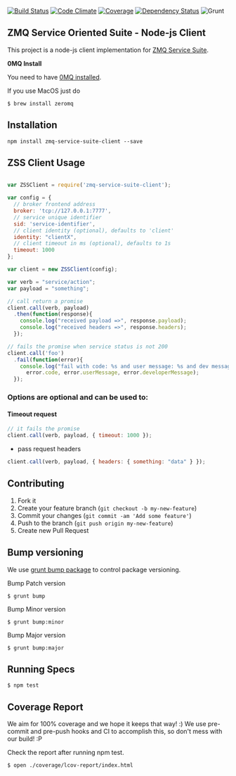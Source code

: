 [![Build Status](https://travis-ci.org/pjanuario/zmq-service-suite-client-js.svg?branch=master)](https://travis-ci.org/pjanuario/zmq-service-suite-client-js)
[![Code Climate](https://codeclimate.com/github/pjanuario/zmq-service-suite-client-js.png)](https://codeclimate.com/github/pjanuario/zmq-service-suite-client-js)
[![Coverage](https://codeclimate.com/github/pjanuario/zmq-service-suite-client-js/coverage.png)](https://codeclimate.com/github/pjanuario/zmq-service-suite-client-js)
[![Dependency Status](https://gemnasium.com/pjanuario/zmq-service-suite-client-js.svg)](https://gemnasium.com/pjanuario/zmq-service-suite-client-js)
![Grunt](https://cdn.gruntjs.com/builtwith.png)

## ZMQ Service Oriented Suite - Node-js Client

This project is a node-js client implementation for [ZMQ Service Suite](http://pjanuario.github.io/zmq-service-suite-specs/).

**0MQ Install**

You need to have [0MQ installed](http://zeromq.org/area:download).

If you use MacOS just do

    $ brew install zeromq

## Installation

    npm install zmq-service-suite-client --save

## ZSS Client Usage

```javascript

var ZSSClient = require('zmq-service-suite-client');

var config = {
  // broker frontend address
  broker: 'tcp://127.0.0.1:7777',
  // service unique identifier
  sid: 'service-identifier',
  // client identity (optional), defaults to 'client'
  identity: "clientX",
  // client timeout in ms (optional), defaults to 1s
  timeout: 1000
};

var client = new ZSSClient(config);

var verb = "service/action";
var payload = "something";

// call return a promise
client.call(verb, payload)
  .then(function(response){
    console.log("received payload =>", response.payload);
    console.log("received headers =>", response.headers);
  });

// fails the promise when service status is not 200
client.call('foo')
  .fail(function(error){
    console.log("fail with code: %s and user message: %s and dev message %s",
      error.code, error.userMessage, error.developerMessage);
  });

```

### Options are optional and can be used to:

#### Timeout request

```javascript
// it fails the promise
client.call(verb, payload, { timeout: 1000 });
```

* pass request headers

```javascript
client.call(verb, payload, { headers: { something: "data" } });

```

## Contributing

1. Fork it
2. Create your feature branch (`git checkout -b my-new-feature`)
3. Commit your changes (`git commit -am 'Add some feature'`)
4. Push to the branch (`git push origin my-new-feature`)
5. Create new Pull Request

## Bump versioning

We use [grunt bump package](https://www.npmjs.org/package/grunt-bump) to control package versioning.

Bump Patch version

    $ grunt bump

Bump Minor version

    $ grunt bump:minor

Bump Major version

    $ grunt bump:major

## Running Specs

    $ npm test

## Coverage Report

We aim for 100% coverage and we hope it keeps that way! :)
We use pre-commit and pre-push hooks and CI to accomplish this, so don't mess with our build! :P

Check the report after running npm test.

    $ open ./coverage/lcov-report/index.html

